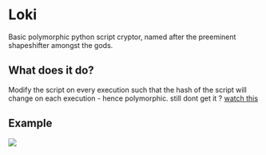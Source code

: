 # Loki
Basic polymorphic python script cryptor, named after the preeminent shapeshifter amongst the gods.


## What does it do?
Modify the script on every execution such that the hash of the script will change on each execution - hence polymorphic. 
still dont get it ? [watch this](https://www.youtube.com/watch?v=aApTVqeGJMw)

## Example
![](https://i.imgur.com/8LLpPRG.png)